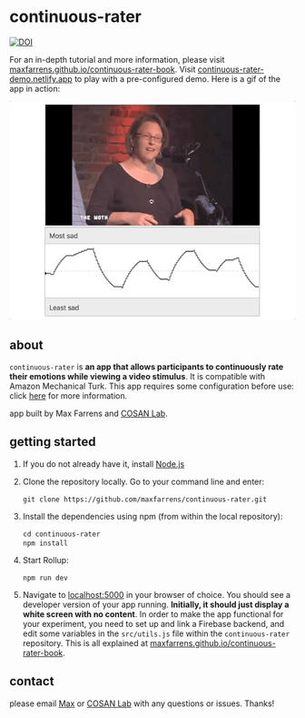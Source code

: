 # continuous-rater

[![DOI](https://zenodo.org/badge/DOI/10.5281/zenodo.4279654.svg)](https://doi.org/10.5281/zenodo.4279654)

For an in-depth tutorial and more information, please visit [maxfarrens.github.io/continuous-rater-book](https://maxfarrens.github.io/continuous-rater-book/). Visit [continuous-rater-demo.netlify.app](https://continuous-rater-demo.netlify.app/) to play with a pre-configured demo. Here is a gif of the app in action:

![](./images/demo.gif)



## <a name=about></a>about
`continuous-rater` is **an app that allows participants to continuously rate their emotions while viewing a video stimulus**. It is compatible with Amazon Mechanical Turk. This app requires some configuration before use: click [here](https://maxfarrens.github.io/continuous-rater-book/) for more information.

app built by Max Farrens and [COSAN Lab](https://cosanlab.com/).
## <a name=getting_started></a>getting started

1. If you do not already have it, install [Node.js](https://nodejs.org/en/)

2. Clone the repository locally. Go to your command line and enter:

	```
	git clone https://github.com/maxfarrens/continuous-rater.git
	```
3. Install the dependencies using npm (from within the local repository):

	```
	cd continuous-rater
	npm install
	```
4. Start Rollup:

	```
	npm run dev
	```
5. Navigate to [localhost:5000](localhost:5000) in your browser of choice. You should see a developer version of your app running. **Initially, it should just display a white screen with no content**. In order to make the app functional for your experiment, you need to set up and link a Firebase backend, and edit some variables in the `src/utils.js` file within the `continuous-rater` repository. This is all explained at [maxfarrens.github.io/continuous-rater-book](https://maxfarrens.github.io/continuous-rater-book/).
  


## <a name=contact></a>contact

please email [Max](mailto:maxfarrens@gmail.com) or [COSAN Lab](mailto:cosanlab@gmail.com) with any questions or issues. Thanks!
	
